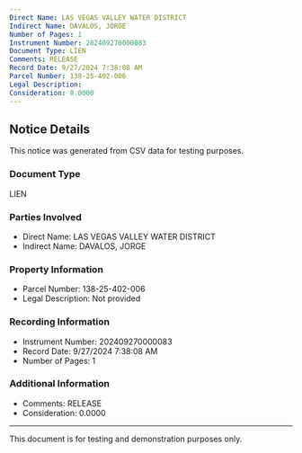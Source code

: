 ```yaml
---
Direct Name: LAS VEGAS VALLEY WATER DISTRICT
Indirect Name: DAVALOS, JORGE
Number of Pages: 1
Instrument Number: 202409270000083
Document Type: LIEN
Comments: RELEASE
Record Date: 9/27/2024 7:38:08 AM
Parcel Number: 138-25-402-006
Legal Description: 
Consideration: 0.0000
---
```


## Notice Details

This notice was generated from CSV data for testing purposes.

### Document Type
LIEN

### Parties Involved
- Direct Name: LAS VEGAS VALLEY WATER DISTRICT
- Indirect Name: DAVALOS, JORGE

### Property Information
- Parcel Number: 138-25-402-006
- Legal Description: Not provided

### Recording Information
- Instrument Number: 202409270000083
- Record Date: 9/27/2024 7:38:08 AM
- Number of Pages: 1

### Additional Information
- Comments: RELEASE
- Consideration: 0.0000

---

This document is for testing and demonstration purposes only.
